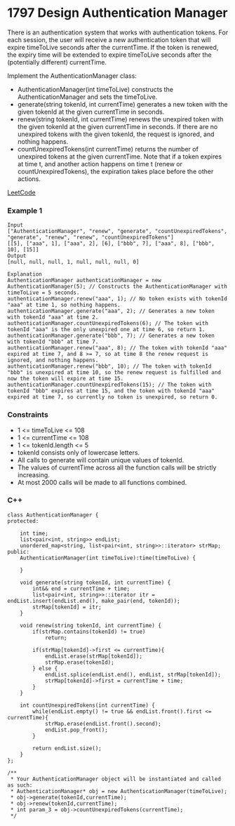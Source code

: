 # 1797 Design Authentication Manager

There is an authentication system that works with authentication tokens. For each session, the user will receive a new authentication token that will expire timeToLive seconds after the currentTime. If the token is renewed, the expiry time will be extended to expire timeToLive seconds after the (potentially different) currentTime.

Implement the AuthenticationManager class:

* AuthenticationManager(int timeToLive) constructs the AuthenticationManager and sets the timeToLive.
* generate(string tokenId, int currentTime) generates a new token with the given tokenId at the given currentTime in seconds.
* renew(string tokenId, int currentTime) renews the unexpired token with the given tokenId at the given currentTime in seconds. If there are no unexpired tokens with the given tokenId, the request is ignored, and nothing happens.
* countUnexpiredTokens(int currentTime) returns the number of unexpired tokens at the given currentTime.
Note that if a token expires at time t, and another action happens on time t (renew or countUnexpiredTokens), the expiration takes place before the other actions.

[LeetCode](https://leetcode.cn/problems/design-authentication-manager/description/)

### Example 1

```
Input
["AuthenticationManager", "renew", "generate", "countUnexpiredTokens", "generate", "renew", "renew", "countUnexpiredTokens"]
[[5], ["aaa", 1], ["aaa", 2], [6], ["bbb", 7], ["aaa", 8], ["bbb", 10], [15]]
Output
[null, null, null, 1, null, null, null, 0]

Explanation
AuthenticationManager authenticationManager = new AuthenticationManager(5); // Constructs the AuthenticationManager with timeToLive = 5 seconds.
authenticationManager.renew("aaa", 1); // No token exists with tokenId "aaa" at time 1, so nothing happens.
authenticationManager.generate("aaa", 2); // Generates a new token with tokenId "aaa" at time 2.
authenticationManager.countUnexpiredTokens(6); // The token with tokenId "aaa" is the only unexpired one at time 6, so return 1.
authenticationManager.generate("bbb", 7); // Generates a new token with tokenId "bbb" at time 7.
authenticationManager.renew("aaa", 8); // The token with tokenId "aaa" expired at time 7, and 8 >= 7, so at time 8 the renew request is ignored, and nothing happens.
authenticationManager.renew("bbb", 10); // The token with tokenId "bbb" is unexpired at time 10, so the renew request is fulfilled and now the token will expire at time 15.
authenticationManager.countUnexpiredTokens(15); // The token with tokenId "bbb" expires at time 15, and the token with tokenId "aaa" expired at time 7, so currently no token is unexpired, so return 0.
```


### Constraints

* 1 <= timeToLive <= 108
* 1 <= currentTime <= 108
* 1 <= tokenId.length <= 5
* tokenId consists only of lowercase letters.
* All calls to generate will contain unique values of tokenId.
* The values of currentTime across all the function calls will be strictly increasing.
* At most 2000 calls will be made to all functions combined.


### C++ 

```
class AuthenticationManager {
protected:

    int time;
    list<pair<int, string>> endList;
    unordered_map<string, list<pair<int, string>>::iterator> strMap;
public:
    AuthenticationManager(int timeToLive):time(timeToLive) {
        
    }
    
    void generate(string tokenId, int currentTime) {
        int&& end = currentTime + time;
        list<pair<int, string>>::iterator itr = endList.insert(endList.end(), make_pair(end, tokenId));
        strMap[tokenId] = itr;        
    }
    
    void renew(string tokenId, int currentTime) {
        if(strMap.contains(tokenId) != true)
            return;
        
        if(strMap[tokenId]->first <= currentTime){
            endList.erase(strMap[tokenId]);
            strMap.erase(tokenId);
        } else {
            endList.splice(endList.end(), endList, strMap[tokenId]);
            strMap[tokenId]->first = currentTime + time;
        }              
    }
    
    int countUnexpiredTokens(int currentTime) {
        while(endList.empty() != true && endList.front().first <= currentTime){
            strMap.erase(endList.front().second);
            endList.pop_front();
        }
        
        return endList.size();
    }
};

/**
 * Your AuthenticationManager object will be instantiated and called as such:
 * AuthenticationManager* obj = new AuthenticationManager(timeToLive);
 * obj->generate(tokenId,currentTime);
 * obj->renew(tokenId,currentTime);
 * int param_3 = obj->countUnexpiredTokens(currentTime);
 */
```